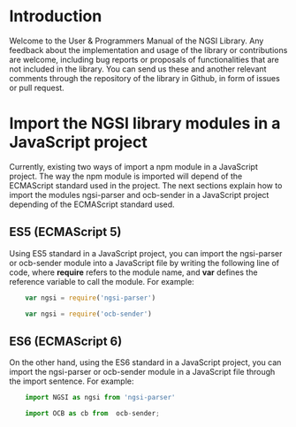 # Introduction
Welcome to the User & Programmers Manual of the NGSI Library. Any feedback about the implementation and usage of the library or contributions are welcome, including bug reports or proposals of functionalities that are not included in the library. You can send us these and another relevant comments through the repository of the library in Github, in form of issues or pull request.

# Import the NGSI library modules in a JavaScript project
Currently, existing two ways of import a npm module in a JavaScript project. The way the npm module is imported will depend of the ECMAScript standard used in the project. The next sections explain how to import the modules ngsi-parser and ocb-sender in a JavaScript project depending of the ECMAScript standard used.

## ES5 (ECMAScript 5)
Using ES5 standard in a JavaScript project, you can import the ngsi-parser or ocb-sender module into a JavaScript file by writing the following line of code, where **require** refers to the module name, and **var** defines the reference variable to call the module. For example:
```js
	var ngsi = require('ngsi-parser')
```
```js
	var ngsi = require('ocb-sender')
```

## ES6 (ECMAScript 6)
On the other hand, using the ES6 standard in a JavaScript project, you can import the ngsi-parser or ocb-sender module in a JavaScript file through the import sentence. For example:
```js
	import NGSI as ngsi from 'ngsi-parser'
```
```js
    import OCB as cb from  ocb-sender;
```